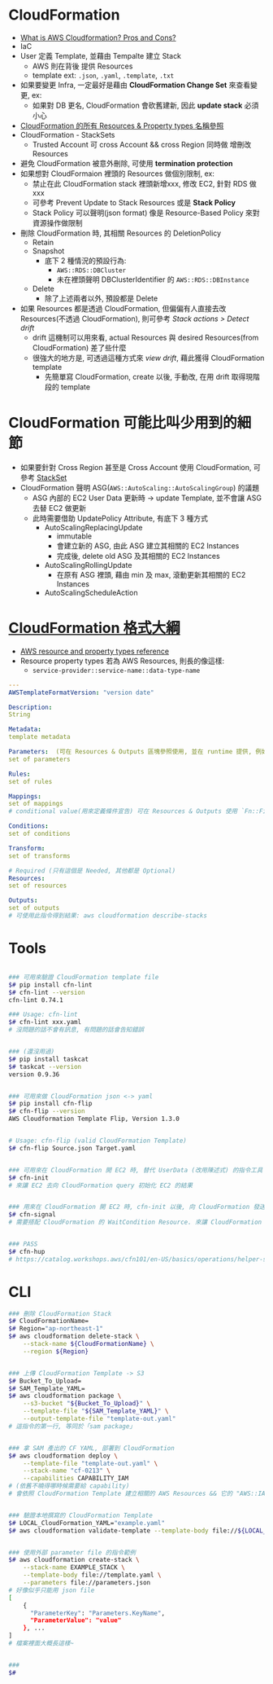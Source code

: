 
# CloudFormation

- [What is AWS Cloudformation? Pros and Cons?](https://www.youtube.com/watch?v=0Sh9OySCyb4)
- IaC
- User 定義 Template, 並藉由 Tempalte 建立 Stack
    - AWS 則在背後 提供 Resources
    - template ext: `.json`, `.yaml`, `.template`, `.txt`
- 如果要變更 Infra, 一定最好是藉由 **CloudFormation Change Set** 來查看變更, ex:
    - 如果對 DB 更名, CloudFormation 會砍舊建新, 因此 **update stack** 必須小心
- [CloudFormation 的所有 Resources & Property types 名稱參照](https://docs.aws.amazon.com/AWSCloudFormation/latest/UserGuide/aws-template-resource-type-ref.html)
- CloudFormation - StackSets
    - Trusted Account 可 cross Account && cross Region 同時做 增刪改 Resources
- 避免 CloudFormation 被意外刪除, 可使用 **termination protection**
- 如果想對 CloudFormaion 裡頭的 Resources 做個別限制, ex:
    - 禁止在此 CloudFormation stack 裡頭新增xxx, 修改 EC2, 針對 RDS 做 xxx
    - 可參考 Prevent Update to Stack Resources 或是 **Stack Policy**
    - Stack Policy 可以聲明(json format) 像是 Resource-Based Policy 來對資源操作做限制
- 刪除 CloudFormation 時, 其相關 Resources 的 DeletionPolicy
    - Retain
    - Snapshot
        - 底下 2 種情況的預設行為:
            - `AWS::RDS::DBCluster`
            - 未在裡頭聲明 DBClusterIdentifier 的 `AWS::RDS::DBInstance`
    - Delete
        - 除了上述兩者以外, 預設都是 Delete
- 如果 Resources 都是透過 CloudFormation, 但偏偏有人直接去改 Resources(不透過 CloudFormation), 則可參考 *Stack actions > Detect drift*
    - drift 這機制可以用來看, actual Resources 與 desired Resources(from CloudFormation) 差了些什麼
    - 很強大的地方是, 可透過這種方式來 *view drift*, 藉此獲得 CloudFormation template
        - 先簡單寫 CloudFormation, create 以後, 手動改, 在用 drift 取得現階段的 template


# CloudFormation 可能比叫少用到的細節

- 如果要針對 Cross Region 甚至是 Cross Account 使用 CloudFormation, 可參考 [StackSet](https://docs.aws.amazon.com/AWSCloudFormation/latest/UserGuide/what-is-cfnstacksets.html)
- CloudFormation 聲明 ASG(`AWS::AutoScaling::AutoScalingGroup`) 的議題
    - ASG 內部的 EC2 User Data 更新時 -> update Template, 並不會讓 ASG 去替 EC2 做更新
    - 此時需要借助 UpdatePolicy Attribute, 有底下 3 種方式
        - AutoScalingReplacingUpdate
            - immutable
            - 會建立新的 ASG, 由此 ASG 建立其相關的 EC2 Instances
            - 完成後, delete old ASG 及其相關的 EC2 Instances
        - AutoScalingRollingUpdate
            - 在原有 ASG 裡頭, 藉由 min 及 max, 滾動更新其相關的 EC2 Instances
        - AutoScalingScheduleAction


# [CloudFormation 格式大綱](https://docs.aws.amazon.com/AWSCloudFormation/latest/UserGuide/template-anatomy.html)

- [AWS resource and property types reference](https://docs.aws.amazon.com/AWSCloudFormation/latest/UserGuide/aws-template-resource-type-ref.html)
- Resource property types 若為 AWS Resources, 則長的像這樣: 
    - `service-provider::service-name::data-type-name`


```yaml
---
AWSTemplateFormatVersion: "version date"

Description:
String

Metadata:
template metadata

Parameters:  (可在 Resources & Outputs 區塊參照使用, 並在 runtime 提供, 例如 敏感資訊)
set of parameters

Rules:
set of rules

Mappings:
set of mappings
# conditional value(用來定義條件宣告) 可在 Resources & Outputs 使用 `Fn::FindInMap` 來做配對

Conditions:
set of conditions

Transform:
set of transforms

# Required (只有這個是 Needed, 其他都是 Optional)
Resources:
set of resources

Outputs:
set of outputs
# 可使用此指令得到結果: aws cloudformation describe-stacks
```


# Tools

```bash

### 可用來驗證 CloudFormation template file
$# pip install cfn-lint
$# cfn-lint --version
cfn-lint 0.74.1

### Usage: cfn-lint
$# cfn-lint xxx.yaml
# 沒問題的話不會有訊息, 有問題的話會告知錯誤


### (還沒用過)
$# pip install taskcat
$# taskcat --version
version 0.9.36


### 可用來做 CloudFormation json <-> yaml
$# pip install cfn-flip
$# cfn-flip --version
AWS Cloudformation Template Flip, Version 1.3.0


# Usage: cfn-flip (valid CloudFormation Template)
$# cfn-flip Source.json Target.yaml


### 可用來在 CloudFormation 開 EC2 時, 替代 UserData (改用陳述式) 的指令工具
$# cfn-init
# 來讓 EC2 去向 CloudFormation query 初始化 EC2 的結果


### 用來在 CloudFormation 開 EC2 時, cfn-init 以後, 向 CloudFormation 發送 signal (來表示完成的 CLI)
$# cfn-signal
# 需要搭配 CloudFormation 的 WaitCondition Resource. 來讓 CloudFormation 等候該 Resource 建立完成後, 再繼續後續動作(block template)


### PASS
$# cfn-hup
# https://catalog.workshops.aws/cfn101/en-US/basics/operations/helper-scripts

```


# CLI

```bash
### 刪除 CloudFormation Stack
$# CloudFormationName=
$# Region="ap-northeast-1"
$# aws cloudformation delete-stack \
    --stack-name ${CloudFormationName} \
    --region ${Region}


### 上傳 CloudFormation Template -> S3
$# Bucket_To_Upload=
$# SAM_Template_YAML=
$# aws cloudformation package \
    --s3-bucket "${Bucket_To_Upload}" \
    --template-file "${SAM_Template_YAML}" \
    --output-template-file "template-out.yaml"
# 這指令的第一行, 等同於「sam package」


### 拿 SAM 產出的 CF YAML, 部署到 CloudFormation
$# aws cloudformation deploy \
    --template-file "template-out.yaml" \
    --stack-name "cf-0213" \
    --capabilities CAPABILITY_IAM
# (依舊不曉得哪時候需要給 capability)
# 會依照 CloudFormation Template 建立相關的 AWS Resources && 它的 "AWS::IAM::Role"


### 驗證本地撰寫的 CloudFormation Template
$# LOCAL_CloudFormation_YAML="example.yaml"
$# aws cloudformation validate-template --template-body file://${LOCAL_CloudFormation_YAML}


### 使用外部 parameter file 的指令範例
$# aws cloudformation create-stack \
    --stack-name EXAMPLE_STACK \
    --template-body file://template.yaml \
    --parameters file://parameters.json
# 好像似乎只能用 json file
[
    {
      "ParameterKey": "Parameters.KeyName",
      "ParameterValue": "value"
    }, ...
]
# 檔案裡面大概長這樣~


### 
$# 
```
